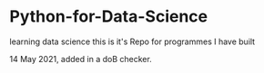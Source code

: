 # Python-for-Data-Science
learning data science this is it's Repo for programmes I have built

14 May 2021, added in a doB checker.
